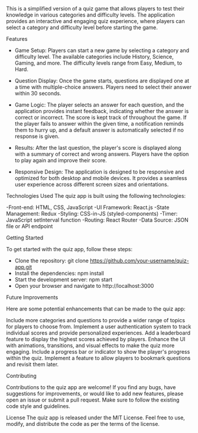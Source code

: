 This is a simplified version of a quiz game that allows players to test their knowledge in various categories and difficulty levels. The application provides an interactive and engaging quiz experience, where players can select a category and difficulty level before starting the game.

Features
- Game Setup: Players can start a new game by selecting a category and difficulty level. The available categories include History, Science, Gaming, and more. The difficulty levels range from Easy, Medium, to Hard.

- Question Display: Once the game starts, questions are displayed one at a time with multiple-choice answers. Players need to select their answer within 30 seconds.

- Game Logic: The player selects an answer for each question, and the application provides instant feedback, indicating whether the answer is correct or incorrect. The score is kept track of throughout the game. If the player fails to answer within the given time, a notification reminds them to hurry up, and a default answer is automatically selected if no response is given.

- Results: After the last question, the player's score is displayed along with a summary of correct and wrong answers. Players have the option to play again and improve their score.

- Responsive Design: The application is designed to be responsive and optimized for both desktop and mobile devices. It provides a seamless user experience across different screen sizes and orientations.

Technologies Used
The quiz app is built using the following technologies:

-Front-end: HTML, CSS, JavaScript
-UI Framework: React.js
-State Management: Redux
-Styling: CSS-in-JS (styled-components)
-Timer: JavaScript setInterval function
-Routing: React Router
-Data Source: JSON file or API endpoint

Getting Started

To get started with the quiz app, follow these steps:

- Clone the repository: git clone https://github.com/your-username/quiz-app.git
- Install the dependencies: npm install
- Start the development server: npm start
- Open your browser and navigate to http://localhost:3000

Future Improvements

Here are some potential enhancements that can be made to the quiz app:

Include more categories and questions to provide a wider range of topics for players to choose from.
Implement a user authentication system to track individual scores and provide personalized experiences.
Add a leaderboard feature to display the highest scores achieved by players.
Enhance the UI with animations, transitions, and visual effects to make the quiz more engaging.
Include a progress bar or indicator to show the player's progress within the quiz.
Implement a feature to allow players to bookmark questions and revisit them later.

Contributing

Contributions to the quiz app are welcome! If you find any bugs, have suggestions for improvements, or would like to add new features, please open an issue or submit a pull request. Make sure to follow the existing code style and guidelines.

License
The quiz app is released under the MIT License. Feel free to use, modify, and distribute the code as per the terms of the license.
